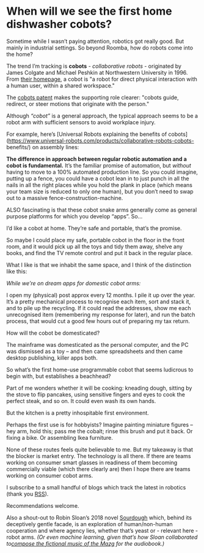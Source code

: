 # When will we see the first home dishwasher cobots?

Sometime while I wasn’t paying attention, robotics got really good. But mainly
in industrial settings. So beyond Roomba, how do robots come into the home?

The trend I’m tracking is **cobots** \- _collaborative robots_ \- originated
by James Colgate and Michael Peshkin at Northwestern University in 1996. From
[their homepage](https://peshkin.mech.northwestern.edu/cobot/), a cobot is "a
robot for direct physical interaction with a human user, within a shared
workspace."

The [cobots patent](https://patents.google.com/patent/US5952796) makes the
supporting role clearer: "cobots guide, redirect, or steer motions that
originate with the person."

Although _“cobot”_ is a general approach, the typical approach seems to be a
robot arm with sufficient sensors to avoid workplace injury.

For example, here’s [Universal Robots explaining the benefits of
cobots](https://www.universal-robots.com/products/collaborative-robots-cobots-
benefits/) on assembly lines:

**The difference in approach between regular robotic automation and a cobot is
fundamental.** It’s the familiar promise of automation, but _without_ having
to move to a 100% automated production line. So you could imagine, putting up
a fence, you could have a cobot lean in to just punch in all the nails in all
the right places while you hold the plank in place (which means your team size
is reduced to only one human), but you don’t need to swap out to a massive
fence-construction-machine.

ALSO fascinating is that these cobot snake arms generally come as general
purpose platforms for which you develop “apps”. So…

I’d like a cobot at home. They’re safe and portable, that’s the promise.

So maybe I could place my safe, portable cobot in the floor in the front room,
and it would pick up all the toys and tidy them away, shelve any books, and
find the TV remote control and put it back in the regular place.

What I like is that we inhabit the same space, and I think of the distinction
like this:

_While we’re on dream apps for domestic cobot arms:_

I open my (physical) post approx every 12 months. I pile it up over the year.
It’s a pretty mechanical process to recognise each item, sort and stack it,
and to pile up the recycling. If it could read the addresses, show me each
unrecognised item (remembering my response for later), and run the batch
process, that would cut a good few hours out of preparing my tax return.

How will the cobot be domesticated?

The mainframe was domesticated as the personal computer, and the PC was
dismissed as a toy – and then came spreadsheets and then came desktop
publishing, killer apps both.

So what’s the first home-use programmable cobot that seems ludicrous to begin
with, but establishes a beachhead?

Part of me wonders whether it will be cooking: kneading dough, sitting by the
stove to flip pancakes, using sensitive fingers and eyes to cook the perfect
steak, and so on. It could even wash its own hands.

But the kitchen is a pretty inhospitable first environment.

Perhaps the first use is for hobbyists? Imagine painting miniature figures –
hey arm, hold this; pass me the cobalt; rinse this brush and put it back. Or
fixing a bike. Or assembling Ikea furniture.

None of these routes feels quite believable to me. But my takeaway is that the
blocker is market entry. The technology is all there. If there are teams
working on consumer smart glasses in readiness of them becoming commercially
viable (which there clearly are) then I hope there are teams working on
consumer cobot arms.

I subscribe to a small handful of blogs which track the latest in robotics
(thank you [RSS](https://aboutfeeds.com)).

Recommendations welcome.

Also a shout-out to Robin Sloan’s 2018 novel
[Sourdough](https://uk.bookshop.org/books/sourdough/9781250316684) which,
behind its deceptively gentle facade, is an exploration of human/non-human
cooperation and where agency lies, whether that’s yeast or - relevant here -
robot arms. _(Or even machine learning, given that’s how Sloan collaborated
to[compose the fictional music of the
Mazg](https://www.mcdbooks.com/features/sourdough) for the audiobook.)_
